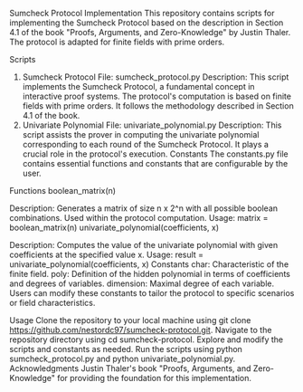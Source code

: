 Sumcheck Protocol Implementation
This repository contains scripts for implementing the Sumcheck Protocol based on the description in Section 4.1 of the book "Proofs, Arguments, and Zero-Knowledge" by Justin Thaler. The protocol is adapted for finite fields with prime orders.

Scripts
1. Sumcheck Protocol
File: sumcheck_protocol.py
Description: This script implements the Sumcheck Protocol, a fundamental concept in interactive proof systems. The protocol's computation is based on finite fields with prime orders. It follows the methodology described in Section 4.1 of the book.
2. Univariate Polynomial
File: univariate_polynomial.py
Description: This script assists the prover in computing the univariate polynomial corresponding to each round of the Sumcheck Protocol. It plays a crucial role in the protocol's execution.
Constants
The constants.py file contains essential functions and constants that are configurable by the user.

Functions
boolean_matrix(n)

Description: Generates a matrix of size n x 2^n with all possible boolean combinations. Used within the protocol computation.
Usage: matrix = boolean_matrix(n)
univariate_polynomial(coefficients, x)

Description: Computes the value of the univariate polynomial with given coefficients at the specified value x.
Usage: result = univariate_polynomial(coefficients, x)
Constants
char: Characteristic of the finite field.
poly: Definition of the hidden polynomial in terms of coefficients and degrees of variables.
dimension: Maximal degree of each variable.
Users can modify these constants to tailor the protocol to specific scenarios or field characteristics.

Usage
Clone the repository to your local machine using git clone https://github.com/nestordc97/sumcheck-protocol.git.
Navigate to the repository directory using cd sumcheck-protocol.
Explore and modify the scripts and constants as needed.
Run the scripts using python sumcheck_protocol.py and python univariate_polynomial.py.
Acknowledgments
Justin Thaler's book "Proofs, Arguments, and Zero-Knowledge" for providing the foundation for this implementation.
